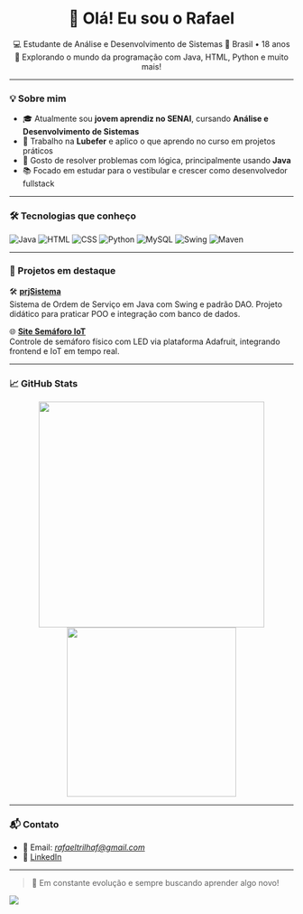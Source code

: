 <h1 align="center">👋 Olá! Eu sou o Rafael</h1>

<p align="center">
  💻 Estudante de Análise e Desenvolvimento de Sistemas  
  📍 Brasil • 18 anos  
  🚀 Explorando o mundo da programação com Java, HTML, Python e muito mais!
</p>

---

### 💡 Sobre mim

- 🎓 Atualmente sou **jovem aprendiz no SENAI**, cursando **Análise e Desenvolvimento de Sistemas**
- 💼 Trabalho na **Lubefer** e aplico o que aprendo no curso em projetos práticos
- 🧠 Gosto de resolver problemas com lógica, principalmente usando **Java**
- 📚 Focado em estudar para o vestibular e crescer como desenvolvedor fullstack

---

### 🛠️ Tecnologias que conheço

![Java](https://img.shields.io/badge/Java-ED8B00?style=flat&logo=java&logoColor=white)
![HTML](https://img.shields.io/badge/HTML5-E34F26?style=flat&logo=html5&logoColor=white)
![CSS](https://img.shields.io/badge/CSS3-1572B6?style=flat&logo=css3&logoColor=white)
![Python](https://img.shields.io/badge/Python-3776AB?style=flat&logo=python&logoColor=white)
![MySQL](https://img.shields.io/badge/MySQL-005C84?style=flat&logo=mysql&logoColor=white)
![Swing](https://img.shields.io/badge/Swing-A8B9CC?style=flat&logo=java&logoColor=white)
![Maven](https://img.shields.io/badge/Maven-C71A36?style=flat&logo=apachemaven&logoColor=white)

---

### 📂 Projetos em destaque

🛠️ **[prjSistema](https://github.com/rafatrilhaf/prjSistema)**  
Sistema de Ordem de Serviço em Java com Swing e padrão DAO. Projeto didático para praticar POO e integração com banco de dados.

🌐 **[Site Semáforo IoT](https://github.com/rafatrilhaf/simulador-semaforo-js)**  
Controle de semáforo físico com LED via plataforma Adafruit, integrando frontend e IoT em tempo real.

---

### 📈 GitHub Stats

<p align="center">
  <img src="https://github-readme-stats.vercel.app/api?username=rafatrilhaf&show_icons=true&theme=dracula" width="400">
  <img src="https://github-readme-stats.vercel.app/api/top-langs/?username=rafatrilhaf&layout=compact&theme=dracula" width="300">
</p>

---

### 📬 Contato

- 📧 Email: *rafaeltrilhaf@gmail.com*  
- 💼 [LinkedIn](https://www.linkedin.com/in/trilha-rafa?utm_source=share&utm_campaign=share_via&utm_content=profile&utm_medium=android_app)

---

> 🎯 Em constante evolução e sempre buscando aprender algo novo!

<img src="https://media.giphy.com/media/11oPgaPT7R4Wze/giphy.gif?cid=ecf05e47nu02u2nb4xd87qu3s19sjvhh2y8k97zqmwg1s8mx&ep=v1_gifs_search&rid=giphy.gif&ct=g">
